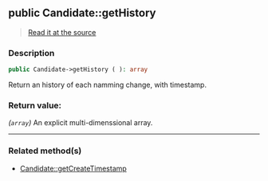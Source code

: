## public Candidate::getHistory

> [Read it at the source](https://github.com/julien-boudry/Condorcet/blob/master/src/Candidate.php#L106)

### Description    

```php
public Candidate->getHistory ( ): array
```

Return an history of each namming change, with timestamp.
    

### Return value:   

*(`array`)* An explicit multi-dimenssional array.


---------------------------------------

### Related method(s)      

* [Candidate::getCreateTimestamp](/Docs/ApiReferences/Candidate%20Class/public%20Candidate--getCreateTimestamp.md)    
